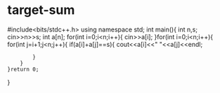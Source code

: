 # target-sum
#include<bits/stdc++.h>
using namespace std;
int main(){
	int n,s;
	cin>>n>>s;
	int a[n];
	for(int i=0;i<n;i++){
		cin>>a[i];
	}for(int i=0;i<n;i++){
		for(int j=i+1;j<n;j++){
			if(a[i]+a[j]==s){
				cout<<a[i]<<" "<<a[j]<<endl;
				
			}
		}
	}return 0;
}
